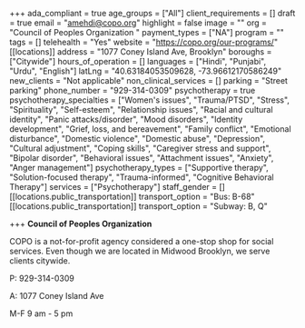 +++
ada_compliant = true
age_groups = ["All"]
client_requirements = []
draft = true
email = "amehdi@copo.org"
highlight = false
image = ""
org = "Council of Peoples Organization "
payment_types = ["NA"]
program = ""
tags = []
telehealth = "Yes"
website = "https://copo.org/our-programs/"
[[locations]]
address = "1077 Coney Island Ave, Brooklyn"
boroughs = ["Citywide"]
hours_of_operation = []
languages = ["Hindi", "Punjabi", "Urdu", "English"]
latLng = "40.63184053509628, -73.96612170586249"
new_clients = "Not applicable"
non_clinical_services = []
parking = "Street parking"
phone_number = "929-314-0309"
psychotherapy = true
psychotherapy_specialties = ["Women's issues", "Trauma/PTSD", "Stress", "Spirituality", "Self-esteem", "Relationship issues", "Racial and cultural identity", "Panic attacks/disorder", "Mood disorders", "Identity development", "Grief, loss, and bereavement", "Family conflict", "Emotional disturbance", "Domestic violence", "Domestic abuse", "Depression", "Cultural adjustment", "Coping skills", "Caregiver stress and support", "Bipolar disorder", "Behavioral issues", "Attachment issues", "Anxiety", "Anger management"]
psychotherapy_types = ["Supportive therapy", "Solution-focused therapy", "Trauma-informed", "Cognitive Behavioral Therapy"]
services = ["Psychotherapy"]
staff_gender = []
[[locations.public_transportation]]
transport_option = "Bus: B-68"
[[locations.public_transportation]]
transport_option = "Subway: B, Q"

+++
**Council of Peoples Organization** 

COPO is a not-for-profit agency considered a one-stop shop for social services. Even though we are located in Midwood Brooklyn, we serve clients citywide.

P: 929-314-0309

A: 1077 Coney Island Ave

M-F 9 am - 5 pm
